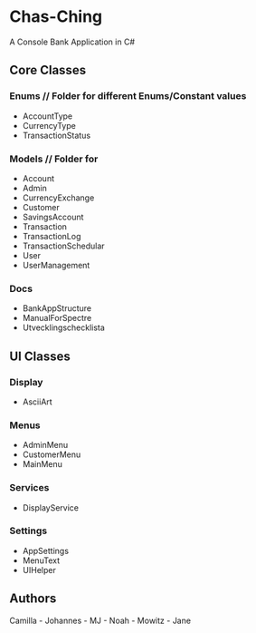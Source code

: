 # Chas-Ching 
A Console Bank Application in C#
## Core Classes
### Enums // Folder for different Enums/Constant values
- AccountType        
- CurrencyType           
- TransactionStatus
### Models // Folder for 
- Account
- Admin
- CurrencyExchange
- Customer
- SavingsAccount
- Transaction
- TransactionLog
- TransactionSchedular
- User
- UserManagement
### Docs
- BankAppStructure
- ManualForSpectre
- Utvecklingschecklista
## UI Classes
### Display
- AsciiArt
### Menus
- AdminMenu
- CustomerMenu
- MainMenu
### Services
- DisplayService
### Settings
- AppSettings
- MenuText
- UIHelper




## Authors
Camilla - Johannes - MJ - Noah - Mowitz - Jane

